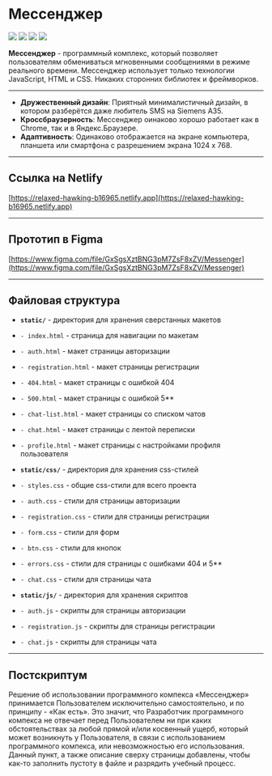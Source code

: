 # Мессенджер
![](https://img.shields.io/badge/version-0.0.1-blue.svg)
![](https://img.shields.io/badge/Course-Middle%20frontend-orange.svg) 
![](https://img.shields.io/badge/Cohort-3-green.svg) 
![](https://img.shields.io/badge/Sprint-1-green.svg) 

**Мессенджер** - программный комплекс, который позволяет пользователям обмениваться мгновенными сообщениями в режиме реального времени. Мессенджер использует только технологии JavaScript, HTML и CSS. Никаких сторонних библиотек и фреймворков.

---

* **Дружественный дизайн**: Приятный минималистичный дизайн, в котором разберётся даже любитель SMS на Siemens A35.
* **Кроссбраузерность**: Мессенджер оинаково хорошо работает как в Chrome, так и в Яндекс.Браузере.
* **Адаптивность**: Одинаково отображается на экране компьютера, планшета или смартфона с разрешением экрана 1024 x 768.

---

## Ссылка на Netlify
[https://relaxed-hawking-b16965.netlify.app](https://relaxed-hawking-b16965.netlify.app)

---

## Прототип в Figma
[https://www.figma.com/file/GxSgsXztBNG3pM7ZsF8xZV/Messenger](https://www.figma.com/file/GxSgsXztBNG3pM7ZsF8xZV/Messenger)

---

## Файловая структура
* **`static/`** - директория для хранения сверстанных макетов
* `- index.html` - страница для навигации по макетам 
* `- auth.html` - макет страницы авторизации
* `- registration.html` - макет страницы регистрации
* `- 404.html` - макет страницы c ошибкой 404
* `- 500.html` - макет страницы c ошибкой 5**

* `- chat-list.html` - макет страницы cо списком чатов
* `- chat.html` - макет страницы c лентой переписки
* `- profile.html` - макет страницы c настройками профиля пользователя
* **`static/css/`** - директория для хранения css-стилей
* `- styles.css` - общие css-стили для всего проекта
* `- auth.css` - стили для страницы авторизации
* `- registration.css` - стили для страницы регистрации
* `- form.css` - стили для форм
* `- btn.css` - стили для кнопок
* `- errors.css` - стили для страницы c ошибками 404 и 5**
* `- chat.css` - стили для страницы чата
* **`static/js/`** - директория для хранения скриптов
* `- auth.js` - скрипты для страницы авторизации
* `- registration.js` - скрипты для страницы регистрации
* `- chat.js` - скрипты для страницы чата

---

## Постскриптум
Решение об использовании программного компекса «Мессенджер» принимается Пользователем исключительно самостоятельно, и по принципу - «Как есть». Это значит, что Разработчик программного компекса не отвечает перед Пользователем ни при каких обстоятельствах за любой прямой и/или косвенный ущерб, который может возникнуть у Пользователя, в связи с использованием программного компекса, или невозможностью его использования. Данный пункт, а также описание сверху страницы добавлены, чтобы как-то заполнить пустоту в файле и разрядить учебный процесс.